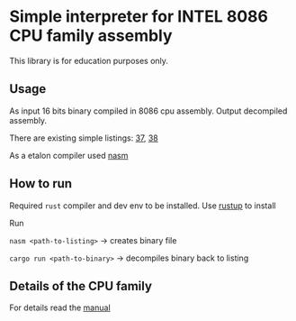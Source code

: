 # Simple interpreter for INTEL 8086 CPU family assembly

This library is for education purposes only.

## Usage

As input 16 bits binary compiled in 8086 cpu assembly. Output decompiled assembly.

There are existing simple listings: [37](./listing37.asm), [38](./listing38.asm)

As a etalon compiler used [nasm](https://hasm.us)

## How to run

Required `rust` compiler and dev env to be installed. Use [rustup](https://rustup.rs/) to install

Run

`nasm <path-to-listing>` -> creates binary file

`cargo run <path-to-binary>` -> decompiles binary back to listing

## Details of the CPU family

For details read the [manual](./INTEL_The-8086-Family-Users-Manual.pdf)
